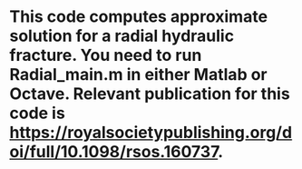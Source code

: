 # This code computes approximate solution for a radial hydraulic fracture. You need to run Radial_main.m in either Matlab or Octave. Relevant publication for this code is https://royalsocietypublishing.org/doi/full/10.1098/rsos.160737.
